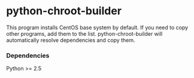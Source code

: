 python-chroot-builder
=================

This program installs CentOS base system by default. If you need to copy other programs, add them to the list. python-chroot-builder will automatically resolve dependencies and copy them.


### Dependencies 

Python >= 2.5 

